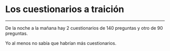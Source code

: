 # Los cuestionarios a traición
---
De la noche a la mañana hay 2 cuestionarios de 140 preguntas y otro de 90 preguntas.

Yo al menos no sabía que habrían más cuestionarios.
